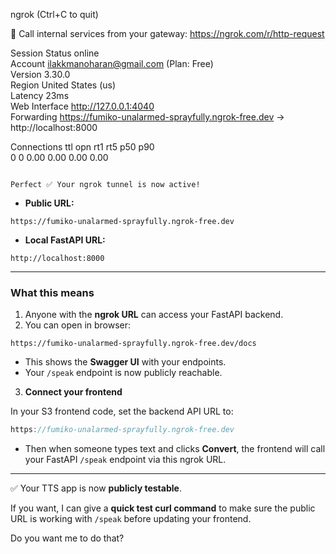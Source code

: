 ngrok                                                                                             (Ctrl+C to quit)
                                                                                                                  
🧠 Call internal services from your gateway: https://ngrok.com/r/http-request                                     
                                                                                                                  
Session Status                online                                                                              
Account                       ilakkmanoharan@gmail.com (Plan: Free)                                               
Version                       3.30.0                                                                              
Region                        United States (us)                                                                  
Latency                       23ms                                                                                
Web Interface                 http://127.0.0.1:4040                                                               
Forwarding                    https://fumiko-unalarmed-sprayfully.ngrok-free.dev -> http://localhost:8000         
                                                                                                                  
Connections                   ttl     opn     rt1     rt5     p50     p90                                         
                              0       0       0.00    0.00    0.00    0.00                                        
                                                                                                                  
                                                                         


                                                                         Perfect ✅ Your ngrok tunnel is now active!

* **Public URL:**

```
https://fumiko-unalarmed-sprayfully.ngrok-free.dev
```

* **Local FastAPI URL:**

```
http://localhost:8000
```

---

### **What this means**

1. Anyone with the **ngrok URL** can access your FastAPI backend.
2. You can open in browser:

```
https://fumiko-unalarmed-sprayfully.ngrok-free.dev/docs
```

* This shows the **Swagger UI** with your endpoints.
* Your `/speak` endpoint is now publicly reachable.

3. **Connect your frontend**

In your S3 frontend code, set the backend API URL to:

```javascript
https://fumiko-unalarmed-sprayfully.ngrok-free.dev
```

* Then when someone types text and clicks **Convert**, the frontend will call your FastAPI `/speak` endpoint via this ngrok URL.

---

✅ Your TTS app is now **publicly testable**.

If you want, I can give a **quick test curl command** to make sure the public URL is working with `/speak` before updating your frontend.

Do you want me to do that?
